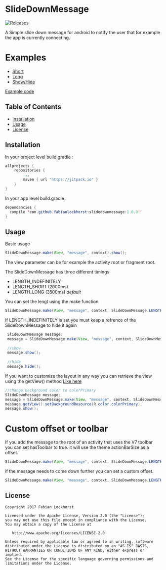 # SlideDownMessage
[![Releases](https://jitpack.io/v/FabianLockhorst/SlideDownMessage.svg)](https://jitpack.io/#FabianLockhorst/SlideDownMessage)

A Simple slide down message for android to notify the user that for example the app is currently connecting.

# Examples
* <a href="https://thumbs.gfycat.com/WarpedDimGreyhounddog-size_restricted.gif" target="_blank">Short</a>
* <a href="https://thumbs.gfycat.com/HighlevelResponsibleInchworm-size_restricted.gif" target="_blank">Long</a>
* <a href="https://thumbs.gfycat.com/AromaticMildBillygoat-size_restricted.gif" target="_blank">Show/Hide</a>

[Example code](https://github.com/FabianLockhorst/SlideDownMessage/blob/master/app/src/main/java/com/fabianlockhorst/slidedownmessage/MainActivity.java)

## Table of Contents
* [Installation](#installation)
* [Usage](#usage)
* [License](#License)



## <a name=installation>Installation</a>

In your project level build.gradle :

```java
allprojects {
    repositories {
        ...
        maven { url "https://jitpack.io" }
    }
}
```

In your app level build.gradle :

```java
dependencies {
  compile 'com.github.fabianlockhorst:slidedownmessage:1.0.0'
}
```
## <a name=usage>Usage</a>
Basic usage

```java
SlideDownMessage.make(View, "message", context).show();
```
The view parameter can be for example the activity root or fragment root.

The SlideDownMessage has three different timings
* LENGTH_INDEFINITELY
* LENGTH_SHORT (2000ms)
* LENGTH_LONG (3500ms) *default*

You can set the lengt using the make function
```java
SlideDownMessage.make(View, "message", context, SlideDownMessage.LENGTH_SHORT).show();
```

If LENGTH_INDEFINITELY is set you must keep a refrence of the SlideDownMessage to hide it again
```java
 SlideDownMessage message;
 message = SlideDownMessage.make(View, "message", context, SlideDownMessage.LENGTH_INDEFINITELY);
 
 //show
 message.show();
 
 //hide
 message.hide();
```

If you want to customize the layout in any way you can retrieve the view using the getView() method
<a href="https://thumbs.gfycat.com/JoyfulSlushyAustraliancattledog-size_restricted.gif" target="_blank">Like here</a>
```java
//change background color to colorPrimary
SlideDownMessage message;
message = SlideDownMessage.make(View, "message", context, SlideDownMessage.LENGTH_SHORT);
message.getView().setBackgroundResource(R.color.colorPrimary);
message.show();
```


# Custom offset or toolbar
If you add the message to the root of an activity that uses the V7 toolbar you can set hasToolbar to true.
it will use the theme actionBarSize as a offset. 
```java
SlideDownMessage.make(View, "message", context, SlideDownMessage.LENGTH_SHORT, true).show();
```
if the message needs to come down further you can set a custom offset.
```java
SlideDownMessage.make(View, "message", context, SlideDownMessage.LENGTH_SHORT, 168).show();
```


## <a name=License>License</a>
```
Copyright 2017 Fabian Lockhorst

Licensed under the Apache License, Version 2.0 (the "License");
you may not use this file except in compliance with the License.
You may obtain a copy of the License at

   http://www.apache.org/licenses/LICENSE-2.0

Unless required by applicable law or agreed to in writing, software
distributed under the License is distributed on an "AS IS" BASIS,
WITHOUT WARRANTIES OR CONDITIONS OF ANY KIND, either express or implied.
See the License for the specific language governing permissions and
limitations under the License.
```
